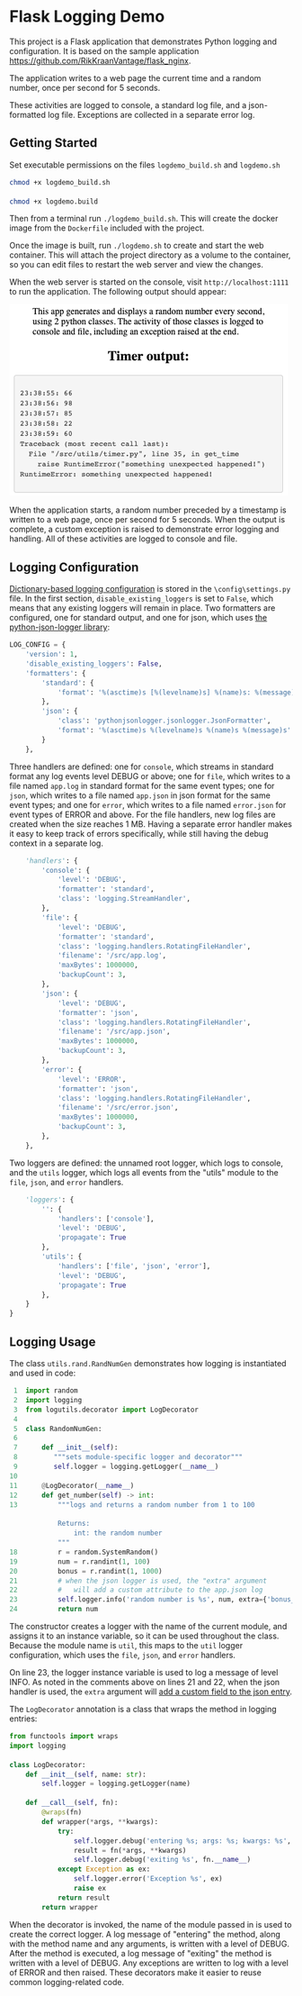 # Flask Logging Demo

This project is a Flask application that demonstrates Python logging and configuration. It is based on the sample application <https://github.com/RikKraanVantage/flask_nginx>.

The application writes to a web page the current time and a random number, once per second for 5 seconds.

These activities are logged to console, a standard log file, and a json-formatted log file. Exceptions are collected in a separate error log.

## Getting Started

Set executable permissions on the files `logdemo_build.sh` and `logdemo.sh`

```sh
chmod +x logdemo_build.sh

chmod +x logdemo.build
```

Then from a terminal run `./logdemo_build.sh`. This will create the docker image from the `Dockerfile` included with the project.

Once the image is built, run `./logdemo.sh` to create and start the web container. This will attach the project directory as a volume to the container, so you can edit files to restart the web server and view the changes.

When the web server is started on the console, visit `http://localhost:1111` to run the application. The following output should appear:

![screen.png](/assets/screen.png)

When the application starts, a random number preceded by a timestamp is written to a web page, once per second for 5 seconds. When the output is complete, a custom exception is raised to demonstrate error logging and handling. All of these activities are logged to console and file.

## Logging Configuration

[Dictionary-based logging configuration](https://flask.palletsprojects.com/en/1.1.x/logging/) is stored in the `\config\settings.py` file. In the first section, `disable_existing_loggers` is set to `False`, which means that any existing loggers will remain in place. Two formatters are configured, one for standard output, and one for json, which uses [the python-json-logger library](https://github.com/madzak/python-json-logger):

```py
LOG_CONFIG = {
    'version': 1,
    'disable_existing_loggers': False,
    'formatters': {
        'standard': {
            'format': '%(asctime)s [%(levelname)s] %(name)s: %(message)s'
        },
        'json': {
            'class': 'pythonjsonlogger.jsonlogger.JsonFormatter',
            'format': '%(asctime)s %(levelname)s %(name)s %(message)s'
        }
    },
```

Three handlers are defined: one for `console`, which streams in standard format any log events level DEBUG or above; one for `file`, which writes to a file named `app.log` in standard format for the same event types; one for `json`, which writes to a file named `app.json` in json format for the same event types; and one for `error`, which writes to a file named `error.json` for event types of ERROR and above. For the file handlers, new log files are created when the size reaches 1 MB. Having a separate error handler makes it easy to keep track of errors specifically, while still having the debug context in a separate log.

```py
    'handlers': {
        'console': {
            'level': 'DEBUG',
            'formatter': 'standard',
            'class': 'logging.StreamHandler',
        },
        'file': {
            'level': 'DEBUG',
            'formatter': 'standard',
            'class': 'logging.handlers.RotatingFileHandler',
            'filename': '/src/app.log',
            'maxBytes': 1000000,
            'backupCount': 3,
        },
        'json': {
            'level': 'DEBUG',
            'formatter': 'json',
            'class': 'logging.handlers.RotatingFileHandler',
            'filename': '/src/app.json',
            'maxBytes': 1000000,
            'backupCount': 3,
        },
        'error': {
            'level': 'ERROR',
            'formatter': 'json',
            'class': 'logging.handlers.RotatingFileHandler',
            'filename': '/src/error.json',
            'maxBytes': 1000000,
            'backupCount': 3,
        },
    },
```

Two loggers are defined: the unnamed root logger, which logs to console, and the `utils` logger, which logs all events from the "utils" module to the `file`, `json`, and `error` handlers.

```py
    'loggers': {
        '': {
            'handlers': ['console'],
            'level': 'DEBUG',
            'propagate': True
        },
        'utils': {
            'handlers': ['file', 'json', 'error'],
            'level': 'DEBUG',
            'propagate': True
        },
    }
}
```

## Logging Usage

The class `utils.rand.RandNumGen` demonstrates how logging is instantiated and used in code:

```py lines
 1  import random
 2  import logging
 3  from logutils.decorator import LogDecorator
 4
 5  class RandomNumGen:
 6
 7      def __init__(self):
 8         """sets module-specific logger and decorator"""
 9         self.logger = logging.getLogger(__name__)
10
11      @LogDecorator(__name__)
12      def get_number(self) -> int:
13          """logs and returns a random number from 1 to 100

            Returns:
                int: the random number
            """
18          r = random.SystemRandom()
19          num = r.randint(1, 100)
20          bonus = r.randint(1, 1000)
21          # when the json logger is used, the "extra" argument
22          #   will add a custom attribute to the app.json log
23          self.logger.info('random number is %s', num, extra={'bonus_number': bonus})
24          return num
```

The constructor creates a logger with the name of the current module, and assigns it to an instance variable, so it can be used throughout the class. Because the module name is `util`, this maps to the `util` logger configuration, which uses the `file`, `json`, and  `error` handlers.

On line 23, the logger instance variable is used to log a message of level INFO. As noted in the comments above on lines 21 and 22, when the json handler is used, the `extra` argument will [add a custom field to the json entry](https://github.com/madzak/python-json-logger#customizing-fields).

The `LogDecorator` annotation is a class that wraps the method in logging entries:

```py
from functools import wraps
import logging

class LogDecorator:
    def __init__(self, name: str):
        self.logger = logging.getLogger(name)

    def __call__(self, fn):
        @wraps(fn)
        def wrapper(*args, **kwargs):
            try:
                self.logger.debug('entering %s; args: %s; kwargs: %s', fn.__name__, args, kwargs)
                result = fn(*args, **kwargs)
                self.logger.debug('exiting %s', fn.__name__)
            except Exception as ex:
                self.logger.error('Exception %s', ex)
                raise ex
            return result
        return wrapper
```

When the decorator is invoked, the name of the module passed in is used to create the correct logger. A log message of "entering" the method, along with the method name and any arguments, is written with a level of DEBUG. After the method is executed, a log message of "exiting" the method is written with a level of DEBUG. Any exceptions are written to log with a level of ERROR and then raised. These decorators make it easier to reuse common logging-related code.
